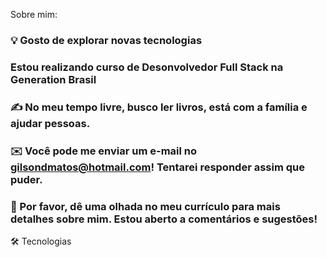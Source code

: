 Sobre mim:

### 💡 Gosto de explorar novas tecnologias
### Estou realizando curso de Desonvolvedor Full Stack na Generation Brasil
### ✍️ No meu tempo livre, busco ler livros, está com a família e ajudar pessoas.
### ✉️ Você pode me enviar um e-mail no gilsondmatos@hotmail.com! Tentarei responder assim que puder.
### 📄 Por favor, dê uma olhada no meu currículo para mais detalhes sobre mim. Estou aberto a comentários e sugestões!


🛠  Tecnologias


<!--
**gilsondmatos/gilsondmatos** is a ✨ _special_ ✨ repository because its `README.md` (this file) appears on your GitHub profile.

Sobre mim:

